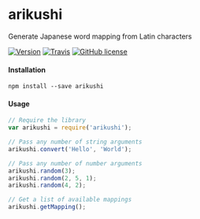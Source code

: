 # arikushi
Generate Japanese word mapping from Latin characters

[![Version](https://img.shields.io/npm/v/arikushi.svg)](https://www.npmjs.com/package/arikushi)
[![Travis](https://img.shields.io/travis/serkansokmen/arikushi.svg?style=flat-square)](https://travis-ci.org/serkansokmen/arikushi)
[![GitHub license](https://img.shields.io/github/license/serkansokmen/arikushi.svg?style=flat-square)]()


#### Installation
```
npm install --save arikushi
```

#### Usage
```javascript
// Require the library
var arikushi = require('arikushi');

// Pass any number of string arguments
arikushi.convert('Hello', 'World');

// Pass any number of number arguments
arikushi.random(3);
arikushi.random(2, 5, 1);
arikushi.random(4, 2);

// Get a list of available mappings
arikushi.getMapping();
```
